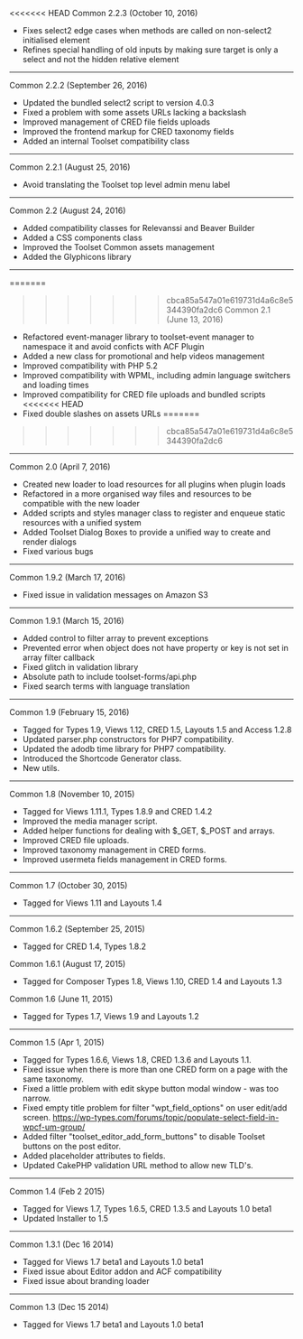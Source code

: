 <<<<<<< HEAD
Common 2.2.3 (October 10, 2016)
  - Fixes select2 edge cases when methods are called on non-select2 initialised element
  - Refines special handling of old inputs by making sure target is only a select and not the hidden relative element

-------------------------------------------------------------------------------------------------------------------

Common 2.2.2 (September 26, 2016)
  - Updated the bundled select2 script to version 4.0.3
  - Fixed a problem with some assets URLs lacking a backslash
  - Improved management of CRED file fields uploads
  - Improved the frontend markup for CRED taxonomy fields
  - Added an internal Toolset compatibility class

-------------------------------------------------------------------------------------------------------------------

Common 2.2.1 (August 25, 2016)
  - Avoid translating the Toolset top level admin menu label
	
-------------------------------------------------------------------------------------------------------------------

Common 2.2 (August 24, 2016)
  - Added compatibility classes for Relevanssi and Beaver Builder
  - Added a CSS components class
  - Improved the Toolset Common assets management
  - Added the Glyphicons library

-------------------------------------------------------------------------------------------------------------------

=======
>>>>>>> cbca85a547a01e619731d4a6c8e5344390fa2dc6
Common 2.1 (June 13, 2016)
  - Refactored event-manager library to toolset-event manager to namespace it and avoid conficts with ACF Plugin
  - Added a new class for promotional and help videos management
  - Improved compatibility with PHP 5.2
  - Improved compatibility with WPML, including admin language switchers and loading times
  - Improved compatibility for CRED file uploads and bundled scripts
<<<<<<< HEAD
  - Fixed double slashes on assets URLs
=======
>>>>>>> cbca85a547a01e619731d4a6c8e5344390fa2dc6

-------------------------------------------------------------------------------------------------------------------

Common 2.0 (April 7, 2016)
  - Created new loader to load resources for all plugins when plugin loads
  - Refactored in a more organised way files and resources to be compatible with the new loader
  - Added scripts and styles manager class to register and enqueue static resources with a unified system
  - Added Toolset Dialog Boxes to provide a unified way to create and render dialogs
  - Fixed various bugs

-------------------------------------------------------------------------------------------------------------------

Common 1.9.2 (March 17, 2016)
  - Fixed issue in validation messages on Amazon S3

-------------------------------------------------------------------------------------------------------------------
Common 1.9.1 (March 15, 2016)
  - Added control to filter array to prevent exceptions
  - Prevented error when object does not have property or key is not set in array filter callback
  - Fixed glitch in validation library
  - Absolute path to include toolset-forms/api.php
  - Fixed search terms with language translation

-------------------------------------------------------------------------------------------------------------------
Common 1.9 (February 15, 2016)
  - Tagged for Types 1.9, Views 1.12, CRED 1.5, Layouts 1.5 and Access 1.2.8
  - Updated parser.php constructors for PHP7 compatibility.
  - Updated the adodb time library for PHP7 compatibility.
  - Introduced the Shortcode Generator class.
  - New utils.

-------------------------------------------------------------------------------------------------------------------
Common 1.8 (November 10, 2015)
  - Tagged for Views 1.11.1, Types 1.8.9 and CRED 1.4.2
  - Improved the media manager script.
  - Added helper functions for dealing with $_GET, $_POST and arrays.
  - Improved CRED file uploads.
  - Improved taxonomy management in CRED forms.
  - Improved usermeta fields management in CRED forms.

-------------------------------------------------------------------------------------------------------------------
Common 1.7 (October 30, 2015)
  - Tagged for Views 1.11 and Layouts 1.4

-------------------------------------------------------------------------------------------------------------------
Common 1.6.2 (September 25, 2015)
  - Tagged for CRED 1.4, Types 1.8.2

Common 1.6.1 (August 17, 2015)
  - Tagged for Composer Types 1.8, Views 1.10, CRED 1.4 and Layouts 1.3

Common 1.6 (June 11, 2015)
  - Tagged for Types 1.7, Views 1.9 and Layouts 1.2

-------------------------------------------------------------------------------------------------------------------
Common 1.5 (Apr 1, 2015)
  - Tagged for Types 1.6.6, Views 1.8, CRED 1.3.6 and Layouts 1.1.
  - Fixed issue when there is more than one CRED form on a page with the same taxonomy.
  - Fixed a little problem with edit skype button modal window - was too narrow.
  - Fixed empty title problem for filter "wpt_field_options" on user edit/add screen.
    https://wp-types.com/forums/topic/populate-select-field-in-wpcf-um-group/
  - Added filter "toolset_editor_add_form_buttons" to disable Toolset buttons on the post editor.
  - Added placeholder attributes to fields.
  - Updated CakePHP validation URL method to allow new TLD's.

-------------------------------------------------------------------------------------------------------------------
Common 1.4 (Feb 2 2015)
  - Tagged for Views 1.7, Types 1.6.5, CRED 1.3.5 and Layouts 1.0 beta1
  - Updated Installer to 1.5

-------------------------------------------------------------------------------------------------------------------
Common 1.3.1 (Dec 16 2014)
  - Tagged for Views 1.7 beta1 and Layouts 1.0 beta1
  - Fixed issue about Editor addon and ACF compatibility
  - Fixed issue about branding loader

-------------------------------------------------------------------------------------------------------------------
Common 1.3 (Dec 15 2014)
  - Tagged for Views 1.7 beta1 and Layouts 1.0 beta1
